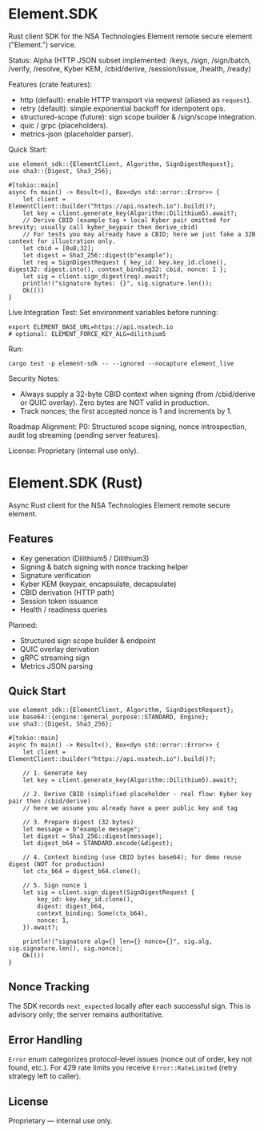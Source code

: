 Element.SDK
===========

Rust client SDK for the NSA Technologies Element remote secure element ("Element.") service.

Status: Alpha (HTTP JSON subset implemented: /keys, /sign, /sign/batch, /verify, /resolve, Kyber KEM, /cbid/derive, /session/issue, /health, /ready)

Features (crate features):
- http (default): enable HTTP transport via reqwest (aliased as `request`).
- retry (default): simple exponential backoff for idempotent ops.
- structured-scope (future): sign scope builder & /sign/scope integration.
- quic / grpc (placeholders).
- metrics-json (placeholder parser).

Quick Start:
```rust,ignore
use element_sdk::{ElementClient, Algorithm, SignDigestRequest};
use sha3::{Digest, Sha3_256};

#[tokio::main]
async fn main() -> Result<(), Box<dyn std::error::Error>> {
    let client = ElementClient::builder("https://api.nsatech.io").build()?;
    let key = client.generate_key(Algorithm::Dilithium5).await?;
    // Derive CBID (example tag + local Kyber pair omitted for brevity; usually call kyber_keypair then derive_cbid)
    // For tests you may already have a CBID; here we just fake a 32B context for illustration only.
    let cbid = [0u8;32];
    let digest = Sha3_256::digest(b"example");
    let req = SignDigestRequest { key_id: key.key_id.clone(), digest32: digest.into(), context_binding32: cbid, nonce: 1 };
    let sig = client.sign_digest(req).await?;
    println!("signature bytes: {}", sig.signature.len());
    Ok(())
}
```

Live Integration Test:
Set environment variables before running:
```
export ELEMENT_BASE_URL=https://api.nsatech.io
# optional: ELEMENT_FORCE_KEY_ALG=dilithium5
```
Run:
```
cargo test -p element-sdk -- --ignored --nocapture element_live
```

Security Notes:
- Always supply a 32-byte CBID context when signing (from /cbid/derive or QUIC overlay). Zero bytes are NOT valid in production.
- Track nonces; the first accepted nonce is 1 and increments by 1.

Roadmap Alignment:
P0: Structured scope signing, nonce introspection, audit log streaming (pending server features).

License: Proprietary (internal use only).
# Element.SDK (Rust)

Async Rust client for the NSA Technologies Element remote secure element.

## Features
- Key generation (Dilithium5 / Dilithium3)
- Signing & batch signing with nonce tracking helper
- Signature verification
- Kyber KEM (keypair, encapsulate, decapsulate)
- CBID derivation (HTTP path)
- Session token issuance
- Health / readiness queries

Planned:
- Structured sign scope builder & endpoint
- QUIC overlay derivation
- gRPC streaming sign
- Metrics JSON parsing

## Quick Start
```rust,no_run
use element_sdk::{ElementClient, Algorithm, SignDigestRequest};
use base64::{engine::general_purpose::STANDARD, Engine};
use sha3::{Digest, Sha3_256};

#[tokio::main]
async fn main() -> Result<(), Box<dyn std::error::Error>> {
    let client = ElementClient::builder("https://api.nsatech.io").build()?;

    // 1. Generate key
    let key = client.generate_key(Algorithm::Dilithium5).await?;

    // 2. Derive CBID (simplified placeholder - real flow: Kyber key pair then /cbid/derive)
    // here we assume you already have a peer public key and tag

    // 3. Prepare digest (32 bytes)
    let message = b"example message";
    let digest = Sha3_256::digest(message);
    let digest_b64 = STANDARD.encode(&digest);

    // 4. Context binding (use CBID bytes base64); for demo reuse digest (NOT for production)
    let ctx_b64 = digest_b64.clone();

    // 5. Sign nonce 1
    let sig = client.sign_digest(SignDigestRequest {
        key_id: key.key_id.clone(),
        digest: digest_b64,
        context_binding: Some(ctx_b64),
        nonce: 1,
    }).await?;

    println!("signature alg={} len={} nonce={}", sig.alg, sig.signature.len(), sig.nonce);
    Ok(())
}
```

## Nonce Tracking
The SDK records `next_expected` locally after each successful sign. This is advisory only; the server remains authoritative.

## Error Handling
`Error` enum categorizes protocol-level issues (nonce out of order, key not found, etc.). For 429 rate limits you receive `Error::RateLimited` (retry strategy left to caller).

## License
Proprietary — internal use only.
